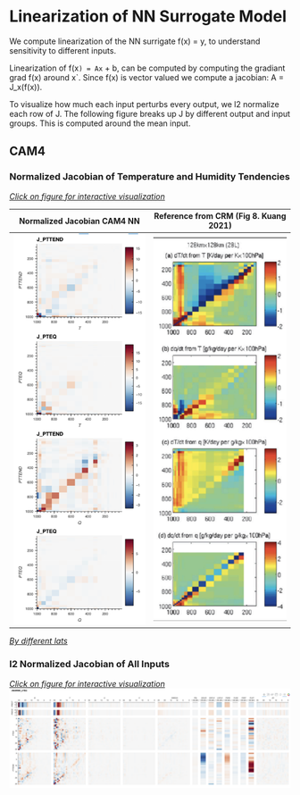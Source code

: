 # Linearization of NN Surrogate Model

We compute linearization of the NN surrigate f(x) = y, to understand sensitivity to different inputs.

Linearization of f(x`) = Ax` + b, can be computed by computing the gradiant grad f(x) around x`. Since f(x) is vector valued we compute a jacobian: A = J_x(f(x)). 

To visualize how much each input perturbs every output, we l2 normalize each row of J. The following figure breaks up J by different output and input groups. This is computed around the mean input.

## CAM4


### Normalized Jacobian of Temperature and Humidity Tendencies
[*Click on figure for interactive visualization*](jacobian_norm_cam4.html)

Normalized Jacobian CAM4 NN  |  Reference from CRM (Fig 8. Kuang 2021)
:-------------------------:  |      :-------------------------:
[![](jacobian_norm_cam4.png)](jacobian_norm_cam4.html) | [![](ref_jacobian.png)](ref_jacobian.png)


[*By different lats*](jacobian_norm_cam4_by_lats.html)


### l2 Normalized Jacobian of All Inputs

[*Click on figure for interactive visualization*](jacobian.html)
[![](jacobian.png)](jacobian.html)
